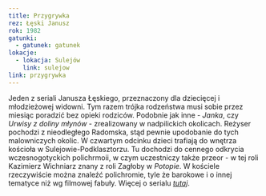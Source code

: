 ```yaml
---
title: Przygrywka
rez: Łęski Janusz
rok: 1982
gatunki: 
  - gatunek: gatunek
lokacje:
  - lokacja: Sulejów
    link: sulejow
link: przygrywka
---
```

Jeden z seriali Janusza Łęskiego, przeznaczony dla dziecięcej i młodzieżowej widowni. Tym razem trójka rodzeństwa musi sobie przez miesiąc poradzić bez opieki rodziców.
Podobnie jak inne - *Janka*, czy *Urwisy z doliny młynów* - zrealizowany w nadpilickich okolicach. Reżyser pochodzi z nieodległego Radomska, stąd pewnie upodobanie do tych malowniczych okolic. W czwartym odcinku dzieci trafiają do wnętrza kościoła w Sulejowie-Podklasztorzu. Tu dochodzi do cennego odkrycia wczesnogotyckich polichrmoii, w czym uczestniczy także przeor - w tej roli Kazimierz Wichniarz znany z roli Zagłoby w *Potopie*. W kościele rzeczywiście można znaleźć polichromie, tyle że barokowe i o innej tematyce niż wg filmowej fabuły.
Więcej o serialu [*tutaj*](http://www.filmpolski.pl/fp/index.php?film=124003).
